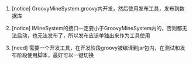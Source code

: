 1. [notice] GroovyMineSystem.groovy内开发，然后使用发布工具，发布到数据库

2. [notice] IMineSystem的接口一定要小于GroovyMineSystem内的，否则都无法启动，也无法发布了，所以发布应该单独出来作为工具使用

3. [need] 需要一个开发工具，在开发阶段groovy被编译到jar包内，在测试和发布阶段使用脚本，最好可以一键切换